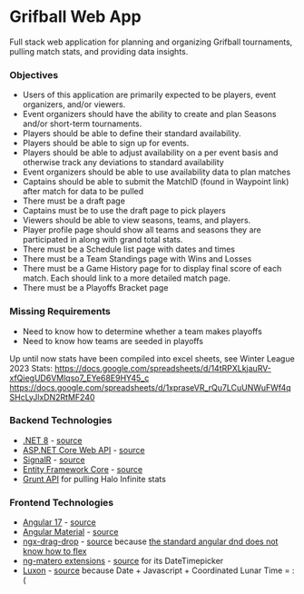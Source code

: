 # Grifball Web App
Full stack web application for planning and organizing Grifball tournaments, pulling match stats, and providing data insights.


### Objectives
- Users of this application are primarily expected to be players, event organizers, and/or viewers.
- Event organizers should have the ability to create and plan Seasons and/or short-term tournaments.
- Players should be able to define their standard availability.
- Players should be able to sign up for events.
- Players should be able to adjust availability on a per event basis and otherwise track any deviations to standard availability
- Event organizers should be able to use availability data to plan matches
- Captains should be able to submit the MatchID (found in Waypoint link) after match for data to be pulled
- There must be a draft page
- Captains must be to use the draft page to pick players
- Viewers should be able to view seasons, teams, and players.
- Player profile page should show all teams and seasons they are participated in along with grand total stats.
- There must be a Schedule list page with dates and times
- There must be a Team Standings page with Wins and Losses
- There must be a Game History page for to display final score of each match. Each should link to a more detailed match page.
- There must be a Playoffs Bracket page


### Missing Requirements
- Need to know how to determine whether a team makes playoffs
- Need to know how teams are seeded in playoffs


Up until now stats have been compiled into excel sheets, see Winter League 2023 Stats:
https://docs.google.com/spreadsheets/d/14tRPXLkjauRV-xfQiegUD6VMlqso7_EYe68E9HY45_c
https://docs.google.com/spreadsheets/d/1xpraseVR_rQu7LCuUNWuFWf4qSHcLyJlxDN2RtMF240

### Backend Technologies
- [.NET 8](https://learn.microsoft.com/en-us/dotnet/) - [source](https://github.com/dotnet)
- [ASP.NET Core Web API](https://learn.microsoft.com/en-us/aspnet/core) - [source](https://github.com/dotnet/aspnetcore)
- [SignalR](https://learn.microsoft.com/en-us/aspnet/core/signalr/) - [source](https://github.com/dotnet/aspnetcore/tree/main/src/SignalR)
- [Entity Framework Core](https://learn.microsoft.com/en-us/ef/core/) - [source](https://github.com/dotnet/efcore)
- [Grunt API](https://github.com/NoahSurprenant/grunt) for pulling Halo Infinite stats

### Frontend Technologies
- [Angular 17](https://angular.io/) - [source](https://github.com/angular/angular)
- [Angular Material](https://material.angular.io/) - [source](https://github.com/angular/components)
- [ngx-drag-drop](https://reppners.github.io/ngx-drag-drop/) - [source](https://github.com/reppners/ngx-drag-drop) because [the standard angular dnd does not know how to flex](https://github.com/angular/components/issues/13372)
- [ng-matero extensions](https://ng-matero.github.io/extensions/) - [source](https://github.com/ng-matero/extensions) for its DateTimepicker
- [Luxon](https://moment.github.io/luxon) - [source](https://github.com/moment/luxon/) because Date + Javascript + Coordinated Lunar Time = :(
